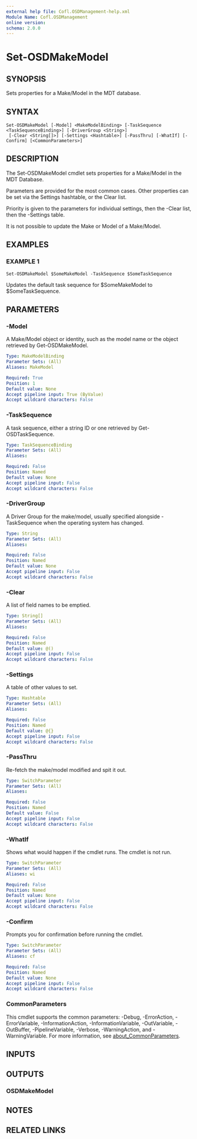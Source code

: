 ```yaml
---
external help file: Cofl.OSDManagement-help.xml
Module Name: Cofl.OSDManagement
online version:
schema: 2.0.0
---
```


# Set-OSDMakeModel

## SYNOPSIS
Sets properties for a Make/Model in the MDT database.

## SYNTAX

```
Set-OSDMakeModel [-Model] <MakeModelBinding> [-TaskSequence <TaskSequenceBinding>] [-DriverGroup <String>]
 [-Clear <String[]>] [-Settings <Hashtable>] [-PassThru] [-WhatIf] [-Confirm] [<CommonParameters>]
```

## DESCRIPTION
The Set-OSDMakeModel cmdlet sets properties for a Make/Model in the MDT Database.

Parameters are provided for the most common cases.
Other properties can be set via the Settings hashtable, or the Clear list.

Priority is given to the parameters for individual settings, then the -Clear list, then the -Settings table.

It is not possible to update the Make or Model of a Make/Model.

## EXAMPLES

### EXAMPLE 1
```
Set-OSDMakeModel $SomeMakeModel -TaskSequence $SomeTaskSequence
```

Updates the default task sequence for $SomeMakeModel to $SomeTaskSequence.

## PARAMETERS

### -Model
A Make/Model object or identity, such as the model name or the object retrieved by Get-OSDMakeModel.

```yaml
Type: MakeModelBinding
Parameter Sets: (All)
Aliases: MakeModel

Required: True
Position: 1
Default value: None
Accept pipeline input: True (ByValue)
Accept wildcard characters: False
```

### -TaskSequence
A task sequence, either a string ID or one retrieved by Get-OSDTaskSequence.

```yaml
Type: TaskSequenceBinding
Parameter Sets: (All)
Aliases:

Required: False
Position: Named
Default value: None
Accept pipeline input: False
Accept wildcard characters: False
```

### -DriverGroup
A Driver Group for the make/model, usually specified alongside -TaskSequence when the operating system has changed.

```yaml
Type: String
Parameter Sets: (All)
Aliases:

Required: False
Position: Named
Default value: None
Accept pipeline input: False
Accept wildcard characters: False
```

### -Clear
A list of field names to be emptied.

```yaml
Type: String[]
Parameter Sets: (All)
Aliases:

Required: False
Position: Named
Default value: @()
Accept pipeline input: False
Accept wildcard characters: False
```

### -Settings
A table of other values to set.

```yaml
Type: Hashtable
Parameter Sets: (All)
Aliases:

Required: False
Position: Named
Default value: @{}
Accept pipeline input: False
Accept wildcard characters: False
```

### -PassThru
Re-fetch the make/model modified and spit it out.

```yaml
Type: SwitchParameter
Parameter Sets: (All)
Aliases:

Required: False
Position: Named
Default value: False
Accept pipeline input: False
Accept wildcard characters: False
```

### -WhatIf
Shows what would happen if the cmdlet runs.
The cmdlet is not run.

```yaml
Type: SwitchParameter
Parameter Sets: (All)
Aliases: wi

Required: False
Position: Named
Default value: None
Accept pipeline input: False
Accept wildcard characters: False
```

### -Confirm
Prompts you for confirmation before running the cmdlet.

```yaml
Type: SwitchParameter
Parameter Sets: (All)
Aliases: cf

Required: False
Position: Named
Default value: None
Accept pipeline input: False
Accept wildcard characters: False
```

### CommonParameters
This cmdlet supports the common parameters: -Debug, -ErrorAction, -ErrorVariable, -InformationAction, -InformationVariable, -OutVariable, -OutBuffer, -PipelineVariable, -Verbose, -WarningAction, and -WarningVariable. For more information, see [about_CommonParameters](http://go.microsoft.com/fwlink/?LinkID=113216).

## INPUTS

## OUTPUTS

### OSDMakeModel

## NOTES

## RELATED LINKS
